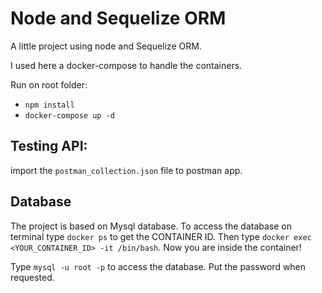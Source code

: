 # Node and Sequelize ORM

A little project using node and Sequelize ORM.

I used here a docker-compose to handle the containers.

Run on root folder:

- `npm install`
- `docker-compose up -d`


## Testing API:

import the `postman_collection.json` file to postman app.


## Database

The project is based on Mysql database. To access the database on terminal type `docker ps` to get the CONTAINER ID.
Then type `docker exec <YOUR_CONTAINER_ID> -it /bin/bash`. Now you are inside the container!

Type `mysql -u root -p` to access the database. Put the password when requested.